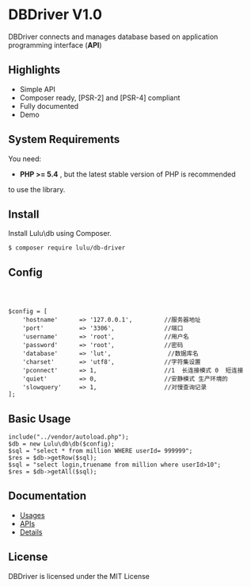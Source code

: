 # DBDriver V1.0
DBDriver connects and manages database based on application programming interface (**API**) 

## Highlights

- Simple API
- Composer ready, [PSR-2] and [PSR-4] compliant
- Fully documented
- Demo


## System Requirements

You need:

- **PHP >= 5.4** , but the latest stable version of PHP is recommended

to use the library.

## Install

Install Lulu\db using Composer.

    $ composer require lulu/db-driver

## Config
```



$config = [
    'hostname'      => '127.0.0.1',         //服务器地址
    'port'          => '3306',              //端口
    'username'      => 'root',              //用户名
    'password'      => 'root',              //密码
    'database'      => 'lut',                //数据库名
    'charset'       => 'utf8',              //字符集设置
    'pconnect'      => 1,                   //1  长连接模式 0  短连接
    'quiet'         => 0,                   //安静模式 生产环境的
    'slowquery'     => 1,                   //对慢查询记录
];
```

## Basic Usage

    include("../vendor/autoload.php");
    $db = new Lulu\db\db($config);
    $sql = "select * from million WHERE userId= 999999";
    $res = $db->getRow($sql);
    $sql = "select login,truename from million where userId>10";
    $res = $db->getAll($sql);

## Documentation
- [Usages](https://github.com/siluzhou/DBDriver/blob/master/docs/01-usage.md)
- [APIs]( https://github.com/siluzhou/DBDriver/blob/master/docs/02-APIs.md )
- [Details](https://github.com/siluzhou/DBDriver/blob/master/docs/03-Details.md)

## License

DBDriver is licensed under the MIT License
